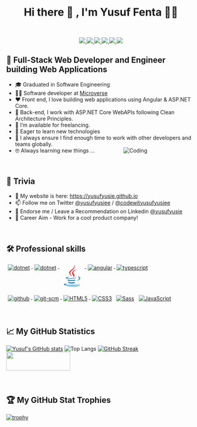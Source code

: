 <h1 align="center"> Hi there 👋 ,  I'm Yusuf Fenta 👩‍💻
   <a href="https://github.com/yusufyusie" target="blank"></a>
 </h1>
<br/>
<p align="center"> 
 <a href="https://twitter.com/yusufyusiee" alt="Yusuf's twitter">
   <img src="https://img.shields.io/badge/-@yusufyusiee-%231DA1F2?style=flat-square&logo=twitter&logoColor=ffffff" />
 </a>
 <a href="https://github.com/yusufyusie" alt="Yusuf's github">
   <img src="https://img.shields.io/badge/-@yusufyusie-%23181717?style=flat-square&logo=github" />
 </a>
 <a href="https://www.linkedin.com/in/yusufyusie" alt="Yusuf's linkedin">
   <img src="https://img.shields.io/badge/-yusufyusie-blue?style=flat-square&logo=Linkedin&logoColor=white&link=https://www.linkedin.com/in/yusufyusie" />
 </a>
 
  <a href="https://www.instagram.com/yusufyusiee" alt="Yusuf's instagram">
   <img src="https://img.shields.io/badge/-yusufyusiee-d62976?style=flat-circle&logo=Instagram&logoColor=orange &link=https://www.instagram.com/yusufyusiee" />
 </a>
 <a href="https://www.facebook.com/yusufyusie" alt="Yusuf's facebook">
   <img src="https://img.shields.io/badge/-yusufyusie-e74c3c?style=flat&labelColor=e74c3c&logo=facebook&logoColor=white&link=https://www.facebook.com/yusufyusiee" />
 </a>
 <a>
   <img src="https://komarev.com/ghpvc/?username=yusufyusie&color=ff69b4&style=flat-square" />
 </a>
</p>
 

## 🚀 Full-Stack Web Developer and Engineer building Web Applications 

- 🎓 Graduated in Software Engineering
- 👩‍🎓 Software developer at [Microverse](https://www.microverse.org/?grsf=nnlhmv)
- ❤️ Front end, I love building web applications using Angular & ASP.NET Core.
- 🤝 Back-end, I work with ASP.NET Core WebAPIs following Clean Architecture Principles.
- 🌱 I’m available for freelancing.
- 🚀 Eager to learn new technologies
- 👯 I always ensure I find enough time to work with other developers and teams globally.
- :nerd_face: Always learning new things ...
   <img align="right" alt="Coding" width=40% src="https://github.com/Adam-pw/Adam-pw/blob/main/animation_500_kxa883sd.gif" alt="adam pw" />

</br>

## 👤 Trivia  
 
- 📝 My website is here: https://yusufyusie.github.io
- 📫 Follow me on Twitter [@yusufyusiee](https://twitter.com/yusufyusiee) / [@codewityusufyusiee](https://twitter.com/codewithyusufyusiee)
- 🦸 Endorse me / Leave a Recommendation on Linkedin [@yusufyusie](https://www.linkedin.com/in/yusufyusie/)
- 🦸 Career Aim - Work for a cool product company!
  
</br>

 ## 🛠 Professional skills
 
<p align= "left">
  <a href="https://dotnet.microsoft.com/">
    <img src="https://www.vectorlogo.zone/logos/dotnet/dotnet-ar21.svg" alt="dotnet" style="vertical-align:top; margin:4px;">
  </a>
  <a href="https://dotnet.microsoft.com/">
    <img src="https://upload.wikimedia.org/wikipedia/commons/e/ee/.NET_Core_Logo.svg" height="60px" alt="dotnet" style="vertical-align:top; margin:4px;">
  </a>
  <a href="https://www.java.com" target="_blank" rel="noreferrer"> 
    <img src="https://raw.githubusercontent.com/devicons/devicon/master/icons/java/java-original.svg" alt="java" height="60px" style="vertical-align:top; margin:4px;/> 
     </a>
  <a href="https://angular.io">
    <img src="https://www.vectorlogo.zone/logos/angular/angular-ar21.svg" alt="angular" style="vertical-align:top; margin:4px;">
  </a>
  <a href="">
    <img src="https://www.vectorlogo.zone/logos/typescriptlang/typescriptlang-ar21.svg" alt="typescript" style="vertical-align:top; margin:4px;">
  </a>
</p>
<p align= "left">
  <a href="https://www.github.com">
    <img src="https://www.vectorlogo.zone/logos/github/github-ar21.svg" alt="github" style="vertical-align:top; margin:4px">
  </a>
  <a href="https://www.git.com">
    <img src="https://www.vectorlogo.zone/logos/git-scm/git-scm-ar21.svg" alt="git-scm" style="vertical-align:top; margin:4px">
  </a>
  <a href="https://www.w3schools.com/html/" target="_blank">
    <img  alt="HTML5" width="35px"   src="https://cdn.jsdelivr.net/gh/devicons/devicon/icons/html5/html5-original.svg" height="64px" style="vertical-align:top; margin:4px;" />
  </a>
  <a href="https://www.w3schools.com/css/" target="_blank">
    <img alt="CSS3" width="35px" src="https://cdn.jsdelivr.net/gh/devicons/devicon/icons/css3/css3-original.svg" height="64px" style="vertical-align:top; margin:4px;" /></a>
  <a href="https://sass-lang.com/" target="_blank">
    <img alt="Sass" width="35px" src="https://cdn.jsdelivr.net/gh/devicons/devicon/icons/sass/sass-original.svg" height="64px" style="vertical-align:top; margin:4px;" /></a>
  <a href="https://www.javascript.com/" target="_blank">
    <img alt="JavaScript" width="35px" src="https://cdn.jsdelivr.net/gh/devicons/devicon/icons/javascript/javascript-original.svg" height="64px" style="vertical-align:top; margin:4px;" /></a>
</p>

</br>

  ## 📈 My GitHub Statistics

[![Yusuf's GitHub stats](https://github-readme-stats.vercel.app/api?username=yusufyusie&theme=cobalt&hide_border=true&show_icons=true&include_all_commits=true)](https://github.com/anuraghazra/github-readme-stats)
![Top Langs](https://github-readme-stats.vercel.app/api/top-langs/?username=yusufyusie&card_width=320&theme=cobalt&hide_border=true&show_icons=true&langs_count=10&locale=en&layout=compact)
[![GitHub Streak](https://streak-stats.demolab.com/?user=yusufyusie&theme=cobalt&background=25%2C001D2EFD%2C002236&hide_border=true)](https://git.io/streak-stats)
<a href="https://github.com/antonkomarev/github-profile-views-counter">
<img width="170" height = "50" src="https://komarev.com/ghpvc/?username=yusufyusie&label=&label=Profile+Views&color=blue&style=flat" />
</a>
   
</br>

## 🏆 My GitHub Stat Trophies 
[![trophy](https://github-profile-trophy.vercel.app/?username=yusufyusie&row=2&column=6&margin-w=15&margin-h=15&theme=flat&)](https://github.com/ryo-ma/github-profile-trophy)
